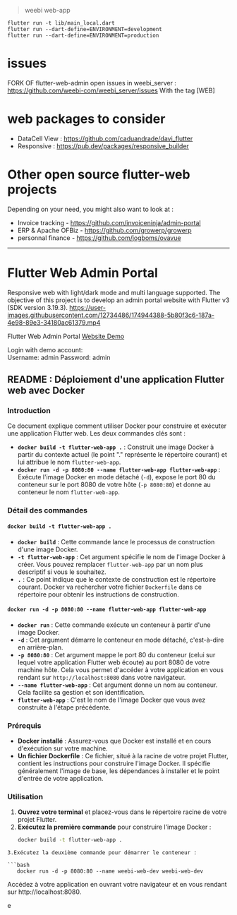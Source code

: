 > weebi web-app

``` shell
flutter run -t lib/main_local.dart 
flutter run --dart-define=ENVIRONMENT=development
flutter run --dart-define=ENVIRONMENT=production
```

# issues
FORK OF flutter-web-admin
open issues in weebi_server : https://github.com/weebi-com/weebi_server/issues
With the tag [WEB]

# web packages to consider
- DataCell View : https://github.com/caduandrade/davi_flutter
- Responsive : https://pub.dev/packages/responsive_builder

# Other open source flutter-web projects 

Depending on your need, you might also want to look at : 

- Invoice tracking - https://github.com/invoiceninja/admin-portal
- ERP & Apache OFBiz - https://github.com/growerp/growerp
- personnal finance - https://github.com/jogboms/ovavue

****

# Flutter Web Admin Portal

Responsive web with light/dark mode and multi language supported. The objective of this project is to develop an admin portal website with Flutter v3 (SDK version 3.19.3).
https://user-images.githubusercontent.com/12734486/174944388-5b80f3c6-187a-4e98-89e3-34180ac61379.mp4

Flutter Web Admin Portal [Website Demo](https://kcflutterwebadmin.surge.sh)

Login with demo account:\
Username: admin
Password: admin


## README : Déploiement d'une application Flutter web avec Docker

### Introduction

Ce document explique comment utiliser Docker pour construire et exécuter une application Flutter web. Les deux commandes clés sont :

* **`docker build -t flutter-web-app .`** : Construit une image Docker à partir du contexte actuel (le point "." représente le répertoire courant) et lui attribue le nom `flutter-web-app`.
* **`docker run -d -p 8080:80 --name flutter-web-app flutter-web-app`** : Exécute l'image Docker en mode détaché (`-d`), expose le port 80 du conteneur sur le port 8080 de votre hôte (`-p 8080:80`) et donne au conteneur le nom `flutter-web-app`.

### Détail des commandes

#### `docker build -t flutter-web-app .`

* **`docker build`** : Cette commande lance le processus de construction d'une image Docker.
* **`-t flutter-web-app`** : Cet argument spécifie le nom de l'image Docker à créer. Vous pouvez remplacer `flutter-web-app` par un nom plus descriptif si vous le souhaitez.
* **`.`** : Ce point indique que le contexte de construction est le répertoire courant. Docker va rechercher votre fichier `Dockerfile` dans ce répertoire pour obtenir les instructions de construction.

#### `docker run -d -p 8080:80 --name flutter-web-app flutter-web-app`

* **`docker run`** : Cette commande exécute un conteneur à partir d'une image Docker.
* **`-d`** : Cet argument démarre le conteneur en mode détaché, c'est-à-dire en arrière-plan.
* **`-p 8080:80`** : Cet argument mappe le port 80 du conteneur (celui sur lequel votre application Flutter web écoute) au port 8080 de votre machine hôte. Cela vous permet d'accéder à votre application en vous rendant sur `http://localhost:8080` dans votre navigateur.
* **`--name flutter-web-app`** : Cet argument donne un nom au conteneur. Cela facilite sa gestion et son identification.
* **`flutter-web-app`** : C'est le nom de l'image Docker que vous avez construite à l'étape précédente.

### Prérequis

* **Docker installé** : Assurez-vous que Docker est installé et en cours d'exécution sur votre machine.
* **Un fichier Dockerfile** : Ce fichier, situé à la racine de votre projet Flutter, contient les instructions pour construire l'image Docker. Il spécifie généralement l'image de base, les dépendances à installer et le point d'entrée de votre application.

### Utilisation

1. **Ouvrez votre terminal** et placez-vous dans le répertoire racine de votre projet Flutter.
2. **Exécutez la première commande** pour construire l'image Docker :
   ```bash
   docker build -t flutter-web-app .
```
3.Exécutez la deuxième commande pour démarrer le conteneur :

```bash
   docker run -d -p 8080:80 --name weebi-web-dev weebi-web-dev
   ```
Accédez à votre application en ouvrant votre navigateur et en vous rendant sur http://localhost:8080.

e